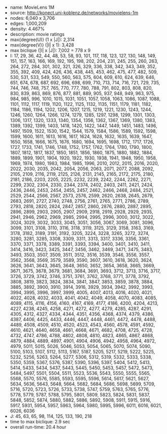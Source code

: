 * name:	MovieLens 1M
* source: http://konect.uni-koblenz.de/networks/movielens-1m
* nodes: 6,040 x 3,706
* edges: 1,000,209
* density: 4.467%
* description: movie ratings
* max{degree(U)} (1 x |J|): 2,314
* max{degree(V)} (|I| x 1): 3,428
* max biclique (|I| x |J|): 7,002 = 778 x 9
* I: 17, 29, 36, 42, 44, 48, 53, 58, 93, 101, 117, 118, 123, 127, 130, 148, 149, 151, 157, 163, 166, 169, 192, 195, 198, 202, 204, 231, 245, 255, 260, 263, 264, 272, 284, 301, 302, 321, 326, 329, 336, 338, 342, 343, 349, 352, 355, 392, 409, 424, 426, 436, 438, 445, 453, 462, 475, 477, 482, 509, 530, 531, 533, 549, 550, 560, 563, 575, 604, 609, 610, 624, 639, 646, 651, 674, 678, 687, 692, 696, 698, 699, 710, 713, 714, 716, 721, 729, 735, 744, 746, 748, 757, 765, 770, 777, 780, 788, 791, 802, 803, 808, 820, 830, 839, 863, 869, 876, 877, 881, 889, 905, 937, 948, 949, 963, 975, 984, 985, 996, 1010, 1015, 1031, 1051, 1057, 1058, 1063, 1086, 1087, 1088, 1101, 1112, 1117, 1119, 1120, 1122, 1125, 1132, 1135, 1151, 1179, 1181, 1182, 1184, 1186, 1194, 1202, 1206, 1207, 1215, 1219, 1221, 1230, 1243, 1244, 1246, 1260, 1264, 1266, 1274, 1279, 1285, 1297, 1298, 1299, 1301, 1303, 1306, 1317, 1320, 1333, 1340, 1354, 1356, 1362, 1367, 1369, 1380, 1383, 1389, 1392, 1399, 1403, 1418, 1420, 1422, 1447, 1449, 1451, 1483, 1496, 1497, 1509, 1522, 1530, 1542, 1544, 1579, 1584, 1586, 1589, 1592, 1598, 1599, 1600, 1611, 1613, 1616, 1617, 1624, 1628, 1632, 1635, 1639, 1647, 1650, 1658, 1666, 1675, 1676, 1680, 1694, 1695, 1698, 1712, 1717, 1726, 1727, 1733, 1741, 1746, 1748, 1752, 1757, 1762, 1764, 1780, 1790, 1800, 1807, 1812, 1817, 1837, 1850, 1851, 1856, 1860, 1875, 1880, 1882, 1884, 1889, 1899, 1901, 1904, 1920, 1922, 1930, 1938, 1941, 1948, 1950, 1958, 1969, 1974, 1980, 1983, 1984, 1985, 1996, 2010, 2012, 2015, 2016, 2020, 2022, 2030, 2035, 2042, 2054, 2056, 2063, 2071, 2077, 2088, 2092, 2105, 2109, 2116, 2119, 2125, 2126, 2131, 2145, 2165, 2172, 2175, 2180, 2181, 2186, 2203, 2205, 2225, 2232, 2239, 2242, 2244, 2262, 2271, 2299, 2302, 2304, 2330, 2344, 2374, 2402, 2403, 2411, 2421, 2424, 2436, 2446, 2453, 2454, 2455, 2457, 2462, 2466, 2468, 2484, 2521, 2529, 2544, 2566, 2567, 2573, 2576, 2599, 2620, 2638, 2645, 2679, 2683, 2691, 2727, 2740, 2748, 2756, 2761, 2765, 2771, 2786, 2789, 2793, 2818, 2820, 2824, 2847, 2857, 2860, 2876, 2880, 2887, 2895, 2896, 2899, 2903, 2905, 2907, 2909, 2918, 2919, 2928, 2929, 2935, 2941, 2946, 2962, 2969, 2985, 2994, 2995, 2996, 3000, 3012, 3022, 3024, 3029, 3032, 3033, 3045, 3051, 3056, 3067, 3069, 3081, 3096, 3099, 3101, 3108, 3110, 3116, 3118, 3119, 3125, 3129, 3158, 3163, 3169, 3178, 3182, 3189, 3191, 3192, 3205, 3224, 3228, 3265, 3272, 3274, 3280, 3281, 3285, 3308, 3309, 3311, 3313, 3317, 3336, 3356, 3361, 3370, 3371, 3378, 3389, 3391, 3393, 3394, 3400, 3401, 3410, 3411, 3414, 3416, 3423, 3425, 3447, 3456, 3462, 3469, 3471, 3475, 3483, 3493, 3503, 3507, 3509, 3511, 3512, 3516, 3539, 3546, 3556, 3557, 3562, 3568, 3569, 3579, 3589, 3590, 3607, 3610, 3618, 3620, 3624, 3626, 3641, 3643, 3645, 3648, 3650, 3652, 3654, 3658, 3665, 3669, 3671, 3675, 3678, 3679, 3681, 3684, 3691, 3693, 3712, 3713, 3716, 3717, 3726, 3729, 3742, 3746, 3751, 3761, 3762, 3768, 3771, 3778, 3792, 3808, 3819, 3823, 3824, 3834, 3841, 3847, 3853, 3859, 3878, 3884, 3885, 3892, 3900, 3910, 3914, 3916, 3929, 3934, 3942, 3992, 3993, 3994, 3995, 3996, 3997, 3999, 4005, 4007, 4013, 4016, 4020, 4021, 4022, 4028, 4032, 4033, 4041, 4042, 4049, 4058, 4070, 4083, 4085, 4089, 4115, 4116, 4156, 4160, 4167, 4169, 4177, 4186, 4200, 4204, 4213, 4227, 4238, 4245, 4258, 4271, 4272, 4277, 4279, 4285, 4287, 4291, 4305, 4312, 4327, 4334, 4344, 4351, 4356, 4368, 4374, 4379, 4386, 4387, 4406, 4425, 4433, 4446, 4447, 4448, 4461, 4472, 4478, 4488, 4489, 4508, 4509, 4510, 4520, 4523, 4543, 4560, 4578, 4591, 4592, 4610, 4621, 4640, 4658, 4661, 4668, 4671, 4682, 4708, 4725, 4728, 4732, 4747, 4786, 4788, 4802, 4808, 4810, 4823, 4865, 4867, 4868, 4879, 4884, 4889, 4897, 4901, 4904, 4906, 4942, 4958, 4964, 4972, 4979, 5011, 5015, 5026, 5046, 5053, 5054, 5065, 5070, 5074, 5090, 5100, 5103, 5107, 5112, 5113, 5167, 5187, 5205, 5217, 5219, 5222, 5225, 5232, 5256, 5263, 5264, 5277, 5306, 5312, 5319, 5332, 5333, 5338, 5350, 5359, 5367, 5376, 5387, 5390, 5396, 5397, 5404, 5412, 5413, 5414, 5433, 5434, 5437, 5443, 5445, 5450, 5453, 5457, 5472, 5473, 5484, 5497, 5501, 5504, 5511, 5523, 5536, 5543, 5550, 5555, 5565, 5568, 5570, 5576, 5585, 5593, 5595, 5596, 5614, 5617, 5621, 5627, 5634, 5636, 5643, 5648, 5664, 5682, 5684, 5686, 5698, 5699, 5709, 5716, 5720, 5723, 5726, 5733, 5738, 5747, 5759, 5763, 5765, 5776, 5778, 5779, 5787, 5788, 5795, 5801, 5809, 5823, 5824, 5831, 5837, 5848, 5852, 5874, 5880, 5882, 5886, 5892, 5908, 5911, 5915, 5916, 5917, 5931, 5954, 5957, 5963, 5964, 5980, 5995, 5996, 6011, 6016, 6021, 6026, 6036
* J: 45, 63, 65, 98, 114, 125, 133, 190, 218
* time to max biclique: 2.9 sec
* overall run-time: 20.4 hour

